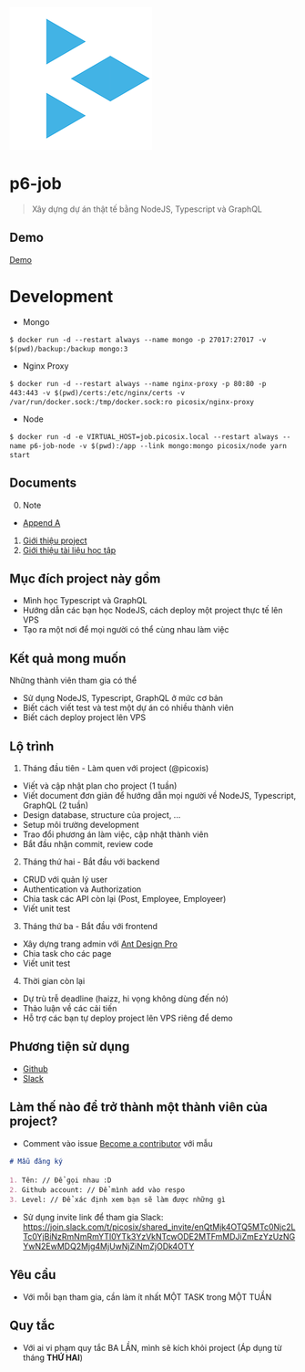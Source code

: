 ![PicoSix](./document/static/logo.png)

# p6-job

> Xây dựng dự án thật tế bằng NodeJS, Typescript và GraphQL

## Demo

[Demo](http://job.picosix.info/graphiql?query=query%20%7B%0A%20%20users%20%7B%0A%20%20%20%20_id%0A%20%20%20%20username%0A%20%20%7D%0A%7D)

# Development

- Mongo

```shell
$ docker run -d --restart always --name mongo -p 27017:27017 -v $(pwd)/backup:/backup mongo:3
```

- Nginx Proxy

```shell
$ docker run -d --restart always --name nginx-proxy -p 80:80 -p 443:443 -v $(pwd)/certs:/etc/nginx/certs -v /var/run/docker.sock:/tmp/docker.sock:ro picosix/nginx-proxy
```

- Node

```shell
$ docker run -d -e VIRTUAL_HOST=job.picosix.local --restart always --name p6-job-node -v $(pwd):/app --link mongo:mongo picosix/node yarn start
```

## Documents

0. Note

* [Append A](./document/Append-A.md)

1. [Giới thiệu project](./document/0-introduce-project.md)
2. [Giới thiệu tài liệu học tập](./document/1-introduce-documents.md)

## Mục đích project này gồm

* Mình học Typescript và GraphQL
* Hướng dẫn các bạn học NodeJS, cách deploy một project thực tế lên VPS
* Tạo ra một nơi để mọi người có thể cùng nhau làm việc

## Kết quả mong muốn

Những thành viên tham gia có thể

* Sử dụng NodeJS, Typescript, GraphQL ở mức cơ bản
* Biết cách viết test và test một dự án có nhiều thành viên
* Biết cách deploy project lên VPS

## Lộ trình

1. Tháng đầu tiên - Làm quen với project (@picoxis)

* Viết và cập nhật plan cho project (1 tuần)
* Viết document đơn giản để hướng dẫn mọi người về NodeJS, Typescript, GraphQL (2 tuần)
* Design database, structure của project, ...
* Setup môi trường development
* Trao đổi phương án làm việc, cập nhật thành viên
* Bắt đầu nhận commit, review code

2. Tháng thứ hai - Bắt đầu với backend

* CRUD với quản lý user
* Authentication và Authorization
* Chia task các API còn lại (Post, Employee, Employeer)
* Viết unit test

3. Tháng thứ ba - Bắt đầu với frontend

* Xây dựng trang admin với [Ant Design Pro](https://github.com/ant-design/ant-design-pro)
* Chia task cho các page
* Viết unit test

4. Thời gian còn lại

* Dự trù trễ deadline (haizz, hi vọng không dùng đến nó)
* Thảo luận về các cải tiến
* Hỗ trợ các bạn tự deploy project lên VPS riêng để demo

## Phương tiện sử dụng

* [Github](https://github.com/picosix/p6-job/)
* [Slack](https://picosix.slack.com/)

## Làm thế nào để trở thành một thành viên của project?

* Comment vào issue [Become a contributor](https://github.com/picosix/p6-job/issues/1) với mẫu

```markdown
# Mẫu đăng ký

1. Tên: // Để gọi nhau :D
2. Github account: // Để mình add vào respo
3. Level: // Để xác định xem bạn sẽ làm được những gì
```

* Sử dụng invite link để tham gia Slack: https://join.slack.com/t/picosix/shared_invite/enQtMjk4OTQ5MTc0Njc2LTc0YjBiNzRmNmRmYTI0YTk3YzVkNTcwODE2MTFmMDJiZmEzYzUzNGYwN2EwMDQ2Mjg4MjUwNjZiNmZjODk4OTY

## Yêu cầu

* Với mỗi bạn tham gia, cần làm ít nhất MỘT TASK trong MỘT TUẦN

## Quy tắc

* Với ai vi phạm quy tắc BA LẦN, mình sẽ kích khỏi project (Áp dụng từ tháng **THỨ HAI**)

